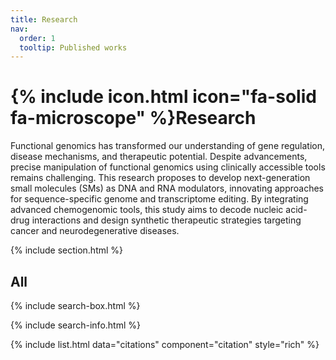 ```yaml
---
title: Research
nav:
  order: 1
  tooltip: Published works
---
```


# {% include icon.html icon="fa-solid fa-microscope" %}Research

Functional genomics has transformed our understanding of gene regulation, disease mechanisms, and therapeutic potential. Despite advancements, precise manipulation of functional genomics using clinically accessible tools remains challenging. This research proposes to develop next-generation small molecules (SMs) as DNA and RNA modulators, innovating approaches for sequence-specific genome and transcriptome editing. By integrating advanced chemogenomic tools, this study aims to decode nucleic acid-drug interactions and design synthetic therapeutic strategies targeting cancer and neurodegenerative diseases. 

{% include section.html %}

## All

{% include search-box.html %}

{% include search-info.html %}

{% include list.html data="citations" component="citation" style="rich" %}
